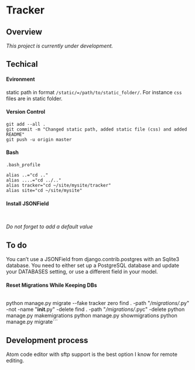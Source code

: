 # Tracker
## Overview
*This project is currently under development.*
## Techical
#### Evironment
static path in format ```/static/=/path/to/static_folder/```. For instance ```css``` files are in static folder.
#### Version Control
```
git add --all .                                                                                                                      
git commit -m "Changed static path, added static file (css) and added README"                                                        
git push -u origin master
```

#### Bash

```
.bash_profile
```


```
alias ..="cd .."                                                                                                                            
alias ....="cd ../.."                                                                                                                       
alias tracker="cd ~/site/mysite/tracker"                                                                                                    
alias site="cd ~/site/mysite"
```

#### Install JSONField

```fabulous@ssh4:~/site/env/bin$ pip install psycopg2
```

```python manage.py makemigrations tracker
```

*Do not forget to add a default value*



## To do

You can’t use a JSONField from django.contrib.postgres with an Sqlite3 database. You need to either set up a PostgreSQL database and update
your DATABASES setting, or use a different field in your model.


 #### Reset Migrations While Keeping DBs                                                                                                   
> ```bash                                                                                                                                       
python manage.py migrate --fake tracker zero
find . -path "*/migrations/*.py" -not -name "__init__.py" -delete
find . -path "*/migrations/*.pyc" -delete
python manage.py makemigrations
python manage.py showmigrations
python manage.py migrate```


## Development process
Atom code editor with sftp support is the best option I know for remote editing.
